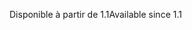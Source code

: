 <span data-ttu-id="c247a-101">Disponible à partir de 1.1</span><span class="sxs-lookup"><span data-stu-id="c247a-101">Available since 1.1</span></span>